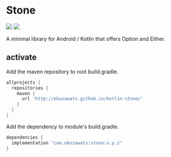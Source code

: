 # Stone

<img src="https://github.com/okuzawats/kotlin-stone/actions/workflows/test.yaml/badge.svg?branch=main"> <img src="https://github.com/okuzawats/kotlin-stone/actions/workflows/lint.yaml/badge.svg?branch=main">

A minimal library for Android / Kotlin that offers Option and Either.

## activate
Add the maven repository to root build.gradle.

```groovy
allprojects {
  repositories {
    maven {
      url 'http://okuzawats.github.io/kotlin-stone/'
    }
  }
}
```

Add the dependency to module's build.gradle.

```groovy
dependencies {
  implementation "com.okuzawats:stone:x.y.z"
}
```
